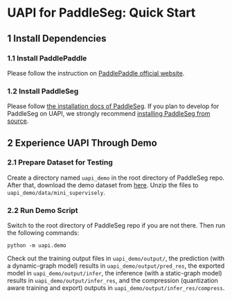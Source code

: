# UAPI for PaddleSeg: Quick Start

## 1 Install Dependencies

### 1.1 Install PaddlePaddle

Please follow the instruction on [PaddlePaddle official website](https://www.paddlepaddle.org.cn/).

### 1.2 Install PaddleSeg

Please follow [the installation docs of PaddleSeg](https://github.com/PaddlePaddle/PaddleSeg/blob/release/2.7/docs/install.md). If you plan to develop for PaddleSeg on UAPI, we strongly recommend [installing PaddleSeg from source](https://github.com/PaddlePaddle/PaddleSeg/blob/release/2.7/docs/install.md#221-install-paddleseg-from-source).


## 2 Experience UAPI Through Demo

### 2.1 Prepare Dataset for Testing

Create a directory named `uapi_demo` in the root directory of PaddleSeg repo. After that, download the demo dataset from [here](https://paddleseg.bj.bcebos.com/humanseg/data/mini_supervisely.zip). Unzip the files to `uapi_demo/data/mini_supervisely`.

### 2.2 Run Demo Script

Switch to the root directory of PaddleSeg repo if you are not there. Then run the following commands:

```shell
python -m uapi.demo
```

Check out the training output files in `uapi_demo/output/`, the prediction (with a dynamic-graph model) results in `uapi_demo/output/pred_res`, the exported model in `uapi_demo/output/infer`, the inference (with a static-graph model) results in `uapi_demo/output/infer_res`, and the compression (quantization aware training and export) outputs in `uapi_demo/output/infer_res/compress`.

